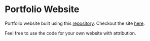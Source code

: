 # Portfolio Website
Portfolio website built using this [repository](https://github.com/StartBootstrap/startbootstrap-resume). Checkout the site [here](https://retazo0018.github.io/portfolio/). 

Feel free to use the code for your own website with attribution.

